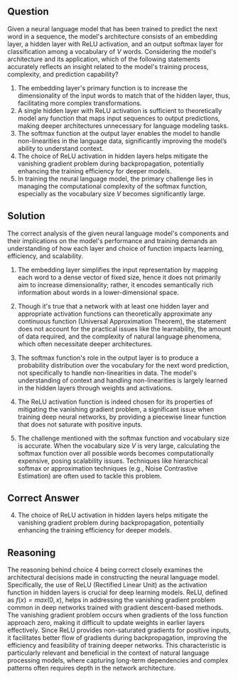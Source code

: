 ## Question
Given a neural language model that has been trained to predict the next word in a sequence, the model's architecture consists of an embedding layer, a hidden layer with ReLU activation, and an output softmax layer for classification among a vocabulary of $V$ words. Considering the model's architecture and its application, which of the following statements accurately reflects an insight related to the model's training process, complexity, and prediction capability?

1. The embedding layer's primary function is to increase the dimensionality of the input words to match that of the hidden layer, thus, facilitating more complex transformations.
2. A single hidden layer with ReLU activation is sufficient to theoretically model any function that maps input sequences to output predictions, making deeper architectures unnecessary for language modeling tasks.
3. The softmax function at the output layer enables the model to handle non-linearities in the language data, significantly improving the model’s ability to understand context.
4. The choice of ReLU activation in hidden layers helps mitigate the vanishing gradient problem during backpropagation, potentially enhancing the training efficiency for deeper models.
5. In training the neural language model, the primary challenge lies in managing the computational complexity of the softmax function, especially as the vocabulary size $V$ becomes significantly large.

## Solution

The correct analysis of the given neural language model's components and their implications on the model's performance and training demands an understanding of how each layer and choice of function impacts learning, efficiency, and scalability.

1. The embedding layer simplifies the input representation by mapping each word to a dense vector of fixed size, hence it does not primarily aim to increase dimensionality; rather, it encodes semantically rich information about words in a lower-dimensional space.
   
2. Though it's true that a network with at least one hidden layer and appropriate activation functions can theoretically approximate any continuous function (Universal Approximation Theorem), the statement does not account for the practical issues like the learnability, the amount of data required, and the complexity of natural language phenomena, which often necessitate deeper architectures.
   
3. The softmax function's role in the output layer is to produce a probability distribution over the vocabulary for the next word prediction, not specifically to handle non-linearities in data. The model's understanding of context and handling non-linearities is largely learned in the hidden layers through weights and activations.
   
4. The ReLU activation function is indeed chosen for its properties of mitigating the vanishing gradient problem, a significant issue when training deep neural networks, by providing a piecewise linear function that does not saturate with positive inputs.
   
5. The challenge mentioned with the softmax function and vocabulary size is accurate. When the vocabulary size $V$ is very large, calculating the softmax function over all possible words becomes computationally expensive, posing scalability issues. Techniques like hierarchical softmax or approximation techniques (e.g., Noise Contrastive Estimation) are often used to tackle this problem.

## Correct Answer
4. The choice of ReLU activation in hidden layers helps mitigate the vanishing gradient problem during backpropagation, potentially enhancing the training efficiency for deeper models.

## Reasoning
The reasoning behind choice 4 being correct closely examines the architectural decisions made in constructing the neural language model. Specifically, the use of ReLU (Rectified Linear Unit) as the activation function in hidden layers is crucial for deep learning models. ReLU, defined as $f(x) = max(0, x)$, helps in addressing the vanishing gradient problem common in deep networks trained with gradient descent-based methods. The vanishing gradient problem occurs when gradients of the loss function approach zero, making it difficult to update weights in earlier layers effectively. Since ReLU provides non-saturated gradients for positive inputs, it facilitates better flow of gradients during backpropagation, improving the efficiency and feasibility of training deeper networks. This characteristic is particularly relevant and beneficial in the context of natural language processing models, where capturing long-term dependencies and complex patterns often requires depth in the network architecture.